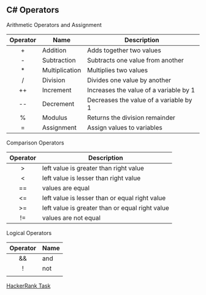 ## C# Operators

Arithmetic Operators and Assignment

| Operator | Name           | Description                            |
| :----: | -------------- | -------------------------------------- |
| +        | Addition       | Adds together two values               |
| -        | Subtraction    | Subtracts one value from another       |
| \*       | Multiplication | Multiplies two values                  |
| /        | Division       | Divides one value by another           |
| ++       | Increment      | Increases the value of a variable by 1 |
| --       | Decrement      | Decreases the value of a variable by 1 |
| %        | Modulus        | Returns the division remainder         |
| =        | Assignment     | Assign values to variables             |

Comparison Operators

| Operator | Description                                     |
| :----: | ----------------------------------------------- |
| >        | left value is greater than right value          |
| <        | left value is lesser than right value           |
| ==       | values are equal                                |
| <=       | left value is lesser than or equal right value  |
| >=       | left value is greater than or equal right value |
| !=       | values are not equal                            |

Logical Operators

| Operator | Name |
| :----: | ---- |
| &&       | and  |
| !        | not  |
| ||       | or   |

<a target="_blank" href="https://www.hackerrank.com/challenges/30-operators/problem?isFullScreen=true"> HackerRank Task </a>
